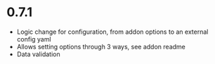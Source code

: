 # 0.7.1
- Logic change for configuration, from addon options to an external config yaml
- Allows setting options through 3 ways, see addon readme
- Data validation
